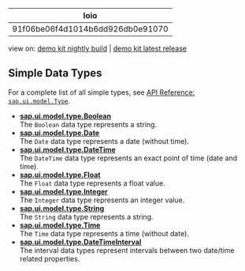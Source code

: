 <!-- loio91f06be06f4d1014b6dd926db0e91070 -->

| loio |
| -----|
| 91f06be06f4d1014b6dd926db0e91070 |

<div id="loio">

view on: [demo kit nightly build](https://sdk.openui5.org/nightly/#/topic/91f06be06f4d1014b6dd926db0e91070) | [demo kit latest release](https://sdk.openui5.org/topic/91f06be06f4d1014b6dd926db0e91070)</div>

## Simple Data Types

For a complete list of all simple types, see [API Reference: `sap.ui.model.Type`](https://sdk.openui5.org/api/sap.ui.model.type/overview). 

-   **[sap.ui.model.type.Boolean](sap_ui_model_type_Boolean_91f2f93.md "The Boolean data type represents a string.")**  
The `Boolean` data type represents a string.
-   **[sap.ui.model.type.Date](sap_ui_model_type_Date_91f2fff.md "The Date data type represents a date (without time).")**  
The `Date` data type represents a date \(without time\).
-   **[sap.ui.model.type.DateTime](sap_ui_model_type_DateTime_91f3070.md "The DateTime data type represents an exact point of time (date and
		time).")**  
The `DateTime` data type represents an exact point of time \(date and time\).
-   **[sap.ui.model.type.Float](sap_ui_model_type_Float_91f30db.md "The Float data type represents a float value.")**  
The `Float` data type represents a float value.
-   **[sap.ui.model.type.Integer](sap_ui_model_type_Integer_91f3145.md "The Integer data type represents an integer value.")**  
The `Integer` data type represents an integer value.
-   **[sap.ui.model.type.String](sap_ui_model_type_String_91f31c2.md "The String data type represents a string.")**  
The `String` data type represents a string.
-   **[sap.ui.model.type.Time](sap_ui_model_type_Time_91f322a.md "The Time data type represents a time (without date).")**  
The `Time` data type represents a time \(without date\).
-   **[sap.ui.model.type.DateTimeInterval](sap_ui_model_type_DateTimeInterval_94658aa.md "The interval data types represent intervals between two date/time related
		properties.")**  
The interval data types represent intervals between two date/time related properties.


